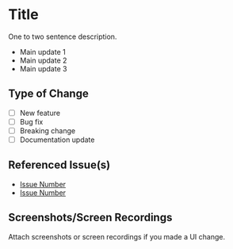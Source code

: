 # Title

One to two sentence description.

- Main update 1
- Main update 2
- Main update 3

## Type of Change

- [ ] New feature
- [ ] Bug fix
- [ ] Breaking change
- [ ] Documentation update

## Referenced Issue(s)

- [Issue Number](Link)
- [Issue Number](Link)

## Screenshots/Screen Recordings

Attach screenshots or screen recordings if you made a UI change.
